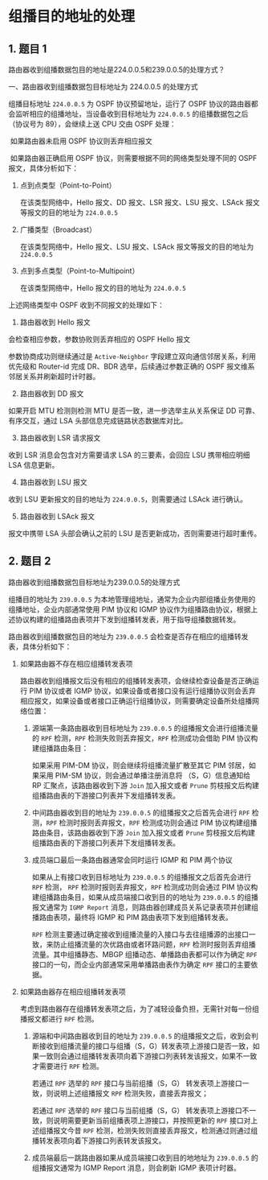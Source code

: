 # 组播目的地址的处理

## 1. 题目 1

路由器收到组播数据包目的地址是224.0.0.5和239.0.0.5的处理方式？

一、路由器收到组播数据包目标地址为 224.0.0.5 的处理方式

组播目标地址 `224.0.0.5` 为 OSPF 协议预留地址，运行了 OSPF 协议的路由器都会监听相应的组播地址，当设备收到目标地址为 `224.0.0.5` 的组播数据包之后（协议号为 89），会继续上送 CPU 交由 OSPF 处理：

​	如果路由器未启用 OSPF 协议则丢弃相应报文

​	如果路由器正确启用 OSPF 协议，则需要根据不同的网络类型处理不同的 OSPF 报文，具体分析如下：

1. 点到点类型（Point-to-Point）

   在该类型网络中，Hello 报文、DD 报文、LSR 报文、LSU 报文、LSAck 报文等报文的目的地址为 `224.0.0.5`

2. 广播类型（Broadcast）

   在该类型网络中，Hello 报文、LSU 报文、LSAck 报文等报文的目的地址为 `224.0.0.5`

3. 点到多点类型（Point-to-Multipoint）

   在该类型网络中，Hello 报文的目的地址为 `224.0.0.5`

  上述网络类型中 OSPF 收到不同报文的处理如下：

1.  路由器收到 Hello 报文

   会检查相应参数，参数协败则丢弃相应的 OSPF Hello 报文

   参数协商成功则继续通过是 `Active-Neighbor` 字段建立双向通信邻居关系，利用优先级和 Router-id 完成 DR、BDR 选举，后续通过参数正确的 OSPF 报文维系邻居关系并刷新超时计时器。

2.  路由器收到 DD 报文

   如果开启 MTU 检测则检测 MTU 是否一致，进一步选举主从关系保证 DD 可靠、有序交互，通过 LSA 头部信息完成链路状态数据库对比。

3.  路由器收到 LSR 请求报文

   收到 LSR 消息会包含对方需要请求 LSA 的三要素，会回应 LSU 携带相应明细 LSA 信息更新。

4.  路由器收到 LSU 报文

   收到 LSU 更新报文的目的地址为 `224.0.0.5`，则需要通过 LSAck 进行确认。

5.  路由器收到 LSAck 报文

   报文中携带 LSA 头部会确认之前的 LSU 是否更新成功，否则需要进行超时重传。

## 2. 题目 2

路由器收到组播数据包目标地址为239.0.0.5的处理方式

组播目的地址为 `239.0.0.5` 为本地管理组地址，通常为企业内部组播业务使用的组播地址，企业内部通常使用 PIM 协议和 IGMP 协议作为组播路由协议，根据上述协议构建的组播路由表项并下发到组播转发表，用于指导组播数据转发。

路由器收到组播数据包目的地址为 `239.0.0.5` 会检查是否存在相应的组播转发表，具体分析如下：

1. 如果路由器不存在相应组播转发表项

   路由器收到组播报文后没有相应的组播转发表项，会继续检查设备是否正确运行 PIM 协议或者 IGMP 协议，如果设备或者接口没有运行组播协议则会丢弃相应报文，如果设备或者接口正确运行组播协议，则需要确定设备所处组播网络位置：

   1. 源端第一条路由器收到目标地址为 `239.0.0.5` 的组播报文会进行组播流量的 `RPF` 检测，`RPF` 检测失败则丢弃报文，`RPF` 检测成功会借助 PIM 协议构建组播路由条目：

      如果采用 PIM-DM 协议，则会继续将组播流量扩散至其它 PIM 邻居，如果采用 PIM-SM 协议，则会通过单播注册消息将 （S，G）信息通知给 RP 汇聚点，该路由器收到下游 `Join` 加入报文或者 `Prune` 剪枝报文后构建组播路由表的下游接口列表并下发组播转发表。

   2. 中间路由器收到目的地址为 `239.0.0.5` 的组播报文之后首先会进行 `RPF` 检测，`RPF` 检测时报则丢弃报文，`RPF` 检测成功则会通过 PIM 协议构建组播路由条目，该路由器收到下游 `Join` 加入报文或者 `Prune` 剪枝报文后构建组播路由表的下游接口列表并下发组播转发表。

   3. 成员端口最后一条路由器通常会同时运行 IGMP 和 PIM 两个协议

      如果从上有接口收到目标地址为 `239.0.0.5` 的组播报文之后首先会进行 `RPF` 检测， `RPF` 检测时报则丢弃报文，`RPF` 检测成功则会通过 PIM 协议构建组播路由条目，如果从成员端接口收到目的的地址为 `239.0.0.5` 的组播报文通常为 `IGMP Report` 消息，则路由器创建成员关系记录表项并创建组播路由表项，最终将 IGMP 和 PIM 路由表项下发到组播转发表。

      `RPF` 检测主要通过确定接收到组播流量的入接口与去往组播源的出接口一致，来防止组播流量的次优路由或者环路问题，`RPF` 检测时报则丢弃组播流量。其中组播静态、MBGP 组播动态、单播路由表都可以作为确定 `RPF` 接口的一句，而企业内部通常采用单播路由表作为确定 `RPF` 接口的主要依据。

2. 如果路由器存在相应组播转发表项

   考虑到路由器存在组播转发表项之后，为了减轻设备负担，无需针对每一份组播报文都进行 `RPF` 检测。

   1. 源端和中间路由器收到目的地址为 `239.0.0.5` 的组播报文之后，收到会判断接收到组播流量的接口与组播（S，G）转发表项上游接口是否一致，如果一致则会通过组播转发表项向着下游接口列表转发该报文，如果不一致才需要进行 `RPF` 检测。

      若通过 `RPF` 选举的 `RPF` 接口与当前组播（S，G） 转发表项上游接口一致，则说明上述组播报文 `RPF` 检测失败，直接丢弃报文；

      若通过 `RPF` 选举的 `RPF` 接口与当前组播（S，G） 转发表项上游接口不一致，则说明需要更新当前组播表项上游接口，并按照更新的 `RPF` 接口对上述组播报文今昔 `RPF` 检测，检测失败则直接丢弃报文，检测通过则通过组播转发表项向着下游接口列表转发该报文。

   2. 成员端最后一跳路由器如果从成员端接口收到目的地地址为 `239.0.0.5` 的组播报文通常为 IGMP Report 消息，则会刷新 IGMP 表项计时器。
